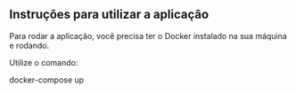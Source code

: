 ## Instruções para utilizar a aplicação
<p>Para rodar a aplicação, você precisa ter o Docker instalado na sua máquina e rodando.</p>
<p>Utilize o comando:</p>
docker-compose up